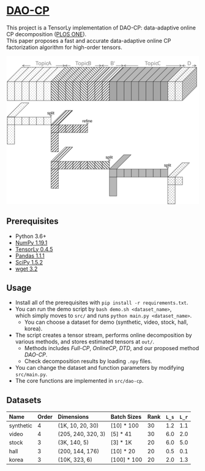 # [DAO-CP](https://datalab.snu.ac.kr/dao-cp/)
This project is a TensorLy implementation of DAO-CP: data-adaptive online CP decomposition ([PLOS ONE](https://journals.plos.org/plosone/)). <br>
This paper proposes a fast and accurate data-adaptive online CP factorization algorithm for high-order tensors. 

![overview](docs/overview.svg)

## Prerequisites
- Python 3.6+
- [NumPy 1.19.1](https://numpy.org)
- [TensorLy 0.4.5](http://tensorly.org)
- [Pandas 1.1.1](https://pandas.pydata.org/)
- [SciPy 1.5.2](https://www.scipy.org/)
- [wget 3.2](https://pypi.org/project/wget/)

## Usage
* Install all of the prerequisites with `pip install -r requirements.txt`.
* You can run the demo script by `bash demo.sh <dataset_name>`, <br>
which simply moves to `src/` and runs `python main.py <dataset_name>`.
  * You can choose a dataset for demo (synthetic, video, stock, hall, korea).
* The script creates a tensor stream, performs online decomposition by various methods, and stores estimated tensors at `out/`.
  * Methods includes *Full-CP*, *OnlineCP*, *DTD*, and our proposed method *DAO-CP*.
  * Check decomposition results by loading `.npy` files.
* You can change the dataset and function parameters by modifying `src/main.py`.
* The core functions are implemented in `src/dao-cp`.

## Datasets
| Name | Order | Dimensions | Batch Sizes | Rank | `L_s` | `L_r` |
|:--|:--|:--|:--|:--|:--|:--|
| synthetic	| 4 | (1K, 10, 20, 30) 		| [10] * 100 	| 30 | 1.2 | 1.1 |
| video		| 4 | (205, 240, 320, 3) 	| [5] * 41 		| 30 | 6.0 | 2.0 |
| stock 	| 3 | (3K, 140, 5) 			| [3] * 1K	 	| 20 | 6.0 | 5.0 |
| hall		| 3 | (200, 144, 176) 		| [10] * 20 	| 20 | 0.5 | 0.1 |
| korea 	| 3 | (10K, 323, 6) 		| [100] * 100	| 20 | 2.0 | 1.3 |
